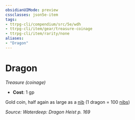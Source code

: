 ```yaml
---
obsidianUIMode: preview
cssclasses: json5e-item
tags:
- ttrpg-cli/compendium/src/5e/wdh
- ttrpg-cli/item/gear/treasure-coinage
- ttrpg-cli/item/rarity/none
aliases: 
- "Dragon"
---
```

# Dragon
*Treasure (coinage)*  


- **Cost**: 1 gp

Gold coin, half again as large as a [nib](/3-Mechanics/CLI/Compendium/items/nib-wdh.md) (1 dragon = 100 [nibs](/3-Mechanics/CLI/Compendium/items/nib-wdh.md))

*Source: Waterdeep: Dragon Heist p. 169*